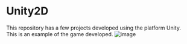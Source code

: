 # Unity2D
This repository has a few projects developed using the platform Unity. <br>
This is an example of the game developed. ![image](https://github.com/amandae17/Unity2D/assets/102835316/f092725b-6f51-4846-a387-986a73da2d50)

